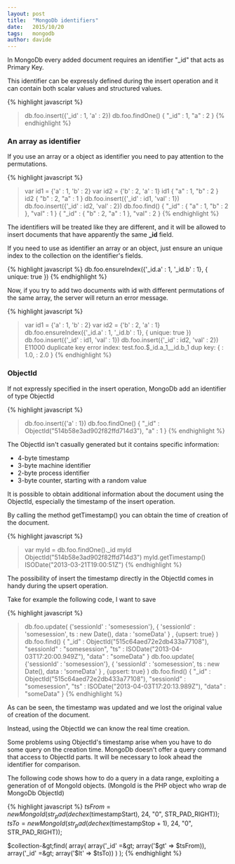```yaml
---
layout: post
title:  "MongoDb identifiers"
date:   2015/10/20
tags:   mongodb
author: davide
---
```


In MongoDb every added document requires an identifier "_id" that acts as Primary Key.

This identifier can be expressly defined during the insert operation and it can contain both scalar values and structured values.

{% highlight javascript %} 
> db.foo.insert({'_id' : 1, 'a' : 2})
> db.foo.findOne()
{ "_id" : 1, "a" : 2 }
{% endhighlight %} 

### An array as identifier
If you use an array or a object as identifier you need to pay attention to the permutations.

{% highlight javascript %} 
> var id1 = {'a' : 1, 'b' : 2}
> var id2 = {'b' : 2, 'a' : 1}
> id1
> { "a" : 1, "b" : 2 }
> id2
{ "b" : 2, "a" : 1 }
> db.foo.insert({'_id' : id1, 'val' : 1})
> db.foo.insert({'_id' : id2, 'val' : 2})
> db.foo.find()
{ "_id" : { "a" : 1, "b" : 2 }, "val" : 1 }
{ "_id" : { "b" : 2, "a" : 1 }, "val" : 2 }
{% endhighlight %} 

The identifiers will be treated like they are different, and it will be allowed to insert documents that have apparently the same **_id** field.

If you need to use as identifier an array or an object, just ensure an unique index to the collection on the identifier's fields.

{% highlight javascript %} 
db.foo.ensureIndex({'_id.a' : 1, '_id.b' : 1}, { unique: true })
{% endhighlight %} 

Now, if you try to add two documents with id with different permutations of the same array, the server will return an error message.

{% highlight javascript %} 
> var id1 = {'a' : 1, 'b' : 2}
> var id2 = {'b' : 2, 'a' : 1}
> db.foo.ensureIndex({'_id.a' : 1, '_id.b' : 1}, { unique: true })
> db.foo.insert({'_id' : id1, 'val' : 1})
> db.foo.insert({'_id' : id2, 'val' : 2})
E11000 duplicate key error index: test.foo.$_id.a_1__id.b_1  dup key: { : 1.0, : 2.0 }
{% endhighlight %} 

### ObjectId
If not expressly specified in the insert operation, MongoDb add an identifier of type ObjectId

{% highlight javascript %} 
> db.foo.insert({'a' : 1})
> db.foo.findOne()
{ "_id" : ObjectId("514b58e3ad902f82ffd714d3"), "a" : 1 }
{% endhighlight %} 

The ObjectId isn't casually generated but it contains specific information:

* 4-byte timestamp
* 3-byte machine identifier
* 2-byte process identifier
* 3-byte counter, starting with a random value

It is possible to obtain additional information about the document using the ObjectId, especially the timestamp of the insert operation.

By calling the method getTimestamp() you can obtain the time of creation of the document.

{% highlight javascript %} 
> var myId = db.foo.findOne()._id
> myId
ObjectId("514b58e3ad902f82ffd714d3")
> myId.getTimestamp()
ISODate("2013-03-21T19:00:51Z")
{% endhighlight %}

The possibility of insert the timestamp directly in the ObjectId comes in handy during the upsert operation.

Take for example the following code, I want to save

{% highlight javascript %} 
> db.foo.update(     {'sessionId' : 'somesession'},     {         'sessionId' : 'somesession',         ts : new Date(),         data : 'someData'     }     , {upsert: true} )
> db.foo.find()
{ "_id" : ObjectId("515c64aed72e2db433a77108"), "sessionId" : "somesession", "ts" : ISODate("2013-04-03T17:20:00.949Z"), "data" : "someData" }
> db.foo.update(     {'sessionId' : 'somesession'},     {         'sessionId' : 'somesession',         ts : new Date(),         data : 'someData'     }     , {upsert: true} )
> db.foo.find()
{ "_id" : ObjectId("515c64aed72e2db433a77108"), "sessionId" : "somesession", "ts" : ISODate("2013-04-03T17:20:13.989Z"), "data" : "someData" }
{% endhighlight %} 

As can be seen, the timestamp was updated and we lost the original value of creation of the document.

Instead, using the ObjectId we can know the real time creation.

Some problems using ObjectId's timestamp arise when you have to do some query on the creation time.
MongoDb doesn't offer a query command that access to ObjectId parts. It will be necessary to look ahead the identifier for comparison.

The following code shows how to do a query in a data range, exploiting a generation of of MongoId objects. (MongoId is the PHP object who wrap de MongoDb ObjectId)

{% highlight javascript %} 
$tsFrom = new MongoId(str_pad(dechex($timestampStart), 24, "0", STR_PAD_RIGHT));
$tsTo = new MongoId(str_pad(dechex($timestampStop + 1), 24, "0", STR_PAD_RIGHT));

$collection-&gt;find(
    array(
        array('_id' =&gt; array('$gt' =&gt; $tsFrom)),
        array('_id' =&gt; array('$lt' =&gt; $tsTo))
    )
);
{% endhighlight %}

